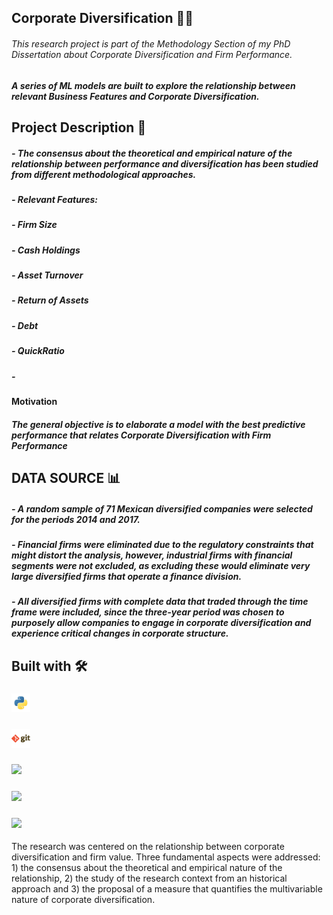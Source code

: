 ## Corporate Diversification 🧑‍🎓
###### This research project is part of the Methodology Section of my PhD Dissertation about Corporate Diversification and Firm Performance.
##### A series of ML models are built to explore the relationship between relevant Business Features and Corporate Diversification.

## Project Description 📑
##### - The consensus about the theoretical and empirical nature of the relationship between performance and diversification has been studied from different methodological approaches. 
##### 
##### - Relevant Features:  
#####    - Firm Size
#####    - Cash Holdings
#####    - Asset Turnover
#####    - Return of Assets
#####    - Debt
#####    - QuickRatio
##### -
#### Motivation
##### The general objective is to elaborate a model with the best predictive performance that relates Corporate Diversification with Firm Performance 

## DATA SOURCE 📊
##### - A random sample of 71 Mexican diversified companies were selected for the periods 2014 and 2017.  
##### - Financial firms were eliminated due to the regulatory constraints that might distort the analysis, however, industrial firms with financial segments were not excluded, as excluding these would eliminate very large diversified firms that operate a finance division. 
##### - All diversified firms with complete data that traded through the time frame were included, since the three-year period was chosen to purposely allow companies to engage in corporate diversification and experience critical changes in corporate structure.


## Built with 🛠️
### <code><img height="30" src="https://raw.githubusercontent.com/github/explore/80688e429a7d4ef2fca1e82350fe8e3517d3494d/topics/python/python.png"></code>
### <code><img height="30" src="https://raw.githubusercontent.com/github/explore/80688e429a7d4ef2fca1e82350fe8e3517d3494d/topics/git/git.png"></code>
### <code><img height="30" src="https://raw.githubusercontent.com/numpy/numpy/7e7f4adab814b223f7f917369a72757cd28b10cb/branding/icons/numpylogo.svg"></code>
### <code><img height="30" src="https://raw.githubusercontent.com/pandas-dev/pandas/761bceb77d44aa63b71dda43ca46e8fd4b9d7422/web/pandas/static/img/pandas.svg"></code>
### <code><img height="30" src="https://matplotlib.org/_static/logo2.svg"></code>
</code>



The research was centered on the relationship between corporate diversification and firm value. Three fundamental aspects were addressed: 1) the consensus about the theoretical and empirical nature of the relationship, 2) the study of the research context from an historical approach and 3) the proposal of a measure that quantifies the multivariable nature of corporate diversification. 
